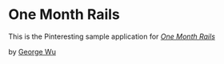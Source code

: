 # One Month Rails

This is the Pinteresting sample application for [*One Month Rails*](http://onemonthrails.com)

by [George Wu](http://georgewu.ca)